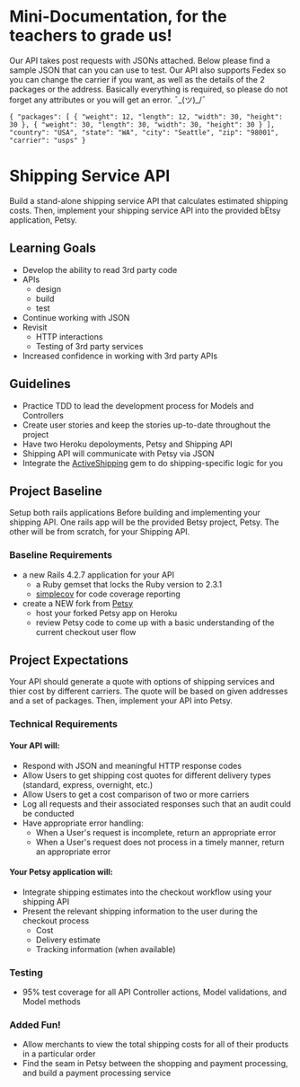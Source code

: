 Mini-Documentation, for the teachers to grade us! 
===============================================

Our API takes post requests with JSONs attached. Below please find a sample JSON that can you can use to test. Our API also supports Fedex so you can change the carrier if you want, as well as the details of the 2 packages or the address. Basically everything is required, so please do not forget any attributes or you will get an error. ¯\_(ツ)_/¯

`{
    "packages": [
        {
            "weight": 12,
            "length": 12,
            "width": 30,
            "height": 30
        },
        {
            "weight": 30,
            "length": 30,
            "width": 30,
            "height": 30
        }
    ],
    "country": "USA",
    "state": "WA",
    "city": "Seattle",
    "zip": "98001",
    "carrier": "usps"
}`



# Shipping Service API
Build a stand-alone shipping service API that calculates estimated shipping costs. Then, implement your shipping service API into the provided bEtsy application, Petsy.

## Learning Goals
- Develop the ability to read 3rd party code
- APIs
    - design
    - build
    - test
- Continue working with JSON
- Revisit
    - HTTP interactions
    - Testing of 3rd party services
- Increased confidence in working with 3rd party APIs

## Guidelines
- Practice TDD to lead the development process for Models and Controllers
- Create user stories and keep the stories up-to-date throughout the project
- Have two Heroku depoloyments, Petsy and Shipping API
- Shipping API will communicate with Petsy via JSON
- Integrate the [ActiveShipping](https://github.com/Shopify/active_shipping) gem to do shipping-specific logic for you

## Project Baseline
Setup both rails applications Before building and implementing your shipping API. One rails app will be the provided Betsy project, Petsy. The other will be from scratch, for your Shipping API. 

### Baseline Requirements
- a new Rails 4.2.7 application for your API
    - a Ruby gemset that locks the Ruby version to 2.3.1
    - [simplecov](https://github.com/colszowka/simplecov) for code coverage reporting
- create a NEW fork from [Petsy](https://github.com/Ada-C6/betsy-shipping)
    - host your forked Petsy app on Heroku
    - review Petsy code to come up with a basic understanding of the current checkout user flow

## Project Expectations
Your API should generate a quote with options of shipping services and thier cost by different carriers. The quote will be based on given addresses and a set of packages. Then, implement your API into Petsy. 

### Technical Requirements
#### Your API will:
- Respond with JSON and meaningful HTTP response codes  
- Allow Users to get shipping cost quotes for different delivery types (standard, express, overnight, etc.)
- Allow Users to get a cost comparison of two or more carriers  
- Log all requests and their associated responses such that an audit could be conducted  
- Have appropriate error handling:
  - When a User's request is incomplete, return an appropriate error
  - When a User's request does not process in a timely manner, return an appropriate error

#### Your Petsy application will:
- Integrate shipping estimates into the checkout workflow using your shipping API
- Present the relevant shipping information to the user during the checkout process
  - Cost
  - Delivery estimate
  - Tracking information (when available)

### Testing
- 95% test coverage for all API Controller actions, Model validations, and Model methods

### Added Fun!
- Allow merchants to view the total shipping costs for all of their products in a particular order
- Find the seam in Petsy between the shopping and payment processing, and build a payment processing service

